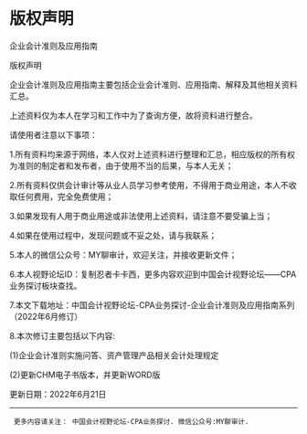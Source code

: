 # 版权声明

企业会计准则及应用指南 

版权声明


企业会计准则及应用指南主要包括企业会计准则、应用指南、解释及其他相关资料汇总。

上述资料仅为本人在学习和工作中为了查询方便，故将资料进行整合。

请使用者注意以下事项：

1.所有资料均来源于网络，本人仅对上述资料进行整理和汇总，相应版权的所有权为准则的制定者和发布者，由于使用不当的后果，与本人无关；

2.所有资料仅供会计审计等从业人员学习参考使用，不得用于商业用途，本人不收取任何费用，完全免费使用；

3.如果发现有人用于商业用途或非法使用上述资料，请注意不要受骗上当；

4.如果在使用过程中，发现问题或不妥之处，请与我联系；

5.本人的微信公众号：MY聊审计，欢迎关注，并接收更新文件；

6.本人视野论坛ID：复制忍者卡卡西，更多内容欢迎到中国会计视野论坛——CPA业务探讨板块查找。

7.本文下载地址：中国会计视野论坛-CPA业务探讨-企业会计准则及应用指南系列（2022年6月修订）

8.本次修订主要包括以下内容:

(1)企业会计准则实施问答、资产管理产品相关会计处理规定

(2)更新CHM电子书版本，并更新WORD版

 

 

 

更新日期：2022年6月21日

 





--------------------------------------------------------------------------------


     更多内容请关注： 中国会计视野论坛-CPA业务探讨. 微信公众号:MY聊审计.

